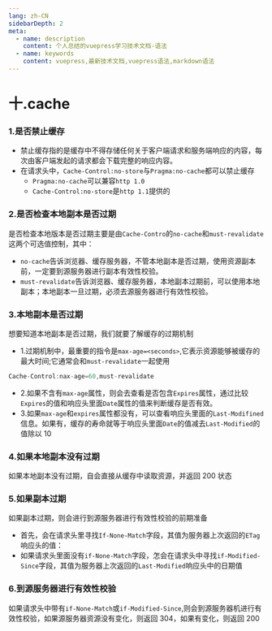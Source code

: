 ```yaml
---
lang: zh-CN
sidebarDepth: 2
meta:
  - name: description
    content: 个人总结的vuepress学习技术文档-语法
  - name: keywords
    content: vuepress,最新技术文档,vuepress语法,markdown语法
---
```


# 十.cache
### 1.是否禁止缓存

- 禁止缓存指的是缓存中不得存储任何关于客户端请求和服务端响应的内容，每次由客户端发起的请求都会下载完整的响应内容。
- 在请求头中，`Cache-Control:no-store`与`Pragma:no-cache`都可以禁止缓存
  - `Pragma:no-cache`可以兼容`http 1.0`
  - `Cache-Control:no-store`是`http 1.1`提供的

### 2.是否检查本地副本是否过期

是否检查本地版本是否过期主要是由`Cache-Contro`的`no-cache`和`must-revalidate`这两个可选值控制，其中：

- `no-cache`告诉浏览器、缓存服务器，不管本地副本是否过期，使用资源副本前，一定要到源服务器进行副本有效性校验。
- `must-revalidate`告诉浏览器、缓存服务器，本地副本过期前，可以使用本地副本；本地副本一旦过期，必须去源服务器进行有效性校验。

### 3.本地副本是否过期

想要知道本地副本是否过期，我们就要了解缓存的过期机制

- 1.过期机制中，最重要的指令是`max-age=<seconds>`,它表示资源能够被缓存的最大时间;它通常会和`must-revalidate`一起使用

```js
Cache-Control:nax-age=60,must-revalidate
```

- 2.如果不含有`max-age`属性，则会去查看是否包含`Expires`属性，通过比较`Expires`的值和响应头里面`Date`属性的值来判断缓存是否有效。
- 3.如果`max-age`和`expires`属性都没有，可以查看响应头里面的`Last-Modifined`信息。如果有，缓存的寿命就等于响应头里面`Date`的值减去`Last-Modified`的值除以 10

### 4.如果本地副本没有过期

如果本地副本没有过期，自会直接从缓存中读取资源，并返回 200 状态

### 5.如果副本过期

如果副本过期，则会进行到源服务器进行有效性校验的前期准备

- 首先，会在请求头里寻找`If-None-Match`字段，其值为服务器上次返回的`ETag`响应头的值：
- 如果请求头里面没有`if-None-Match`字段，怎会在请求头中寻找`if-Modified-Since`字段，其值为服务器上次返回的`Last-Modified`响应头中的日期值

### 6.到源服务器进行有效性校验

如果请求头中带有`if-None-Match`或`if-Modified-Since`,则会到源服务器机进行有效性校验，如果源服务器资源没有变化，则返回 304，如果有变化，则返回 200
